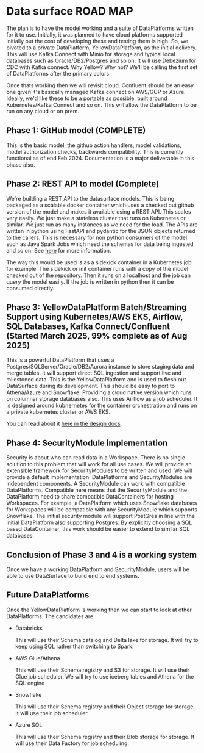 # Data surface ROAD MAP

The plan is to have the model working and a suite of DataPlatforms written for it to use. Initially, it was planned to have cloud platforms supported initially but the cost of developing these and testing them is high. So, we pivoted to a private DataPlatform, YellowDataPlatform, as the initial delivery. This will use Kafka Connect with Minio for storage and typical local databases such as Oracle/DB2/Postgres and so on. It will use Debezium for CDC with Kafka connect. Why Yellow? Why not? We'll be calling the first set of DataPlatforms after the primary colors.

Once thats working then we will revisit cloud. Confluent should be an easy one given it's basically managed Kafka connect on AWS/GCP or Azure. Ideally, we'd like these to be a portable as possible, built around Kubernetes/Kafka Connect and so on. This will allow the DataPlatform to be run on any cloud or on prem.

## Phase 1: GitHub model **(COMPLETE)**

This is the basic model, the github action handlers, model validations, model authorization checks, backwards compatibility. This is currently functional as of end Feb 2024. Documentation is a major deliverable in this phase also.

## Phase 2: REST API to model **(Complete)**

We're building a REST API to the datasurface models. This is being packaged as a scalable docker container which uses a checked out github version of the model and makes it available using a REST API. This scales very easily. We just make a stateless cluster that runs on Kubernetes or similar. We just run as many instances as we need for the load. The APIs are written in python using FastAPI and pydantic for the JSON objects returned to the callers. This is necessary for non python consumers of the model such as Java Spark Jobs which need the schemas for data being ingested and so on. See [here](docs/REST_API.md) for more information.

The way this would be used is as a sidekick container in a Kubernetes job for example. The sidekick or init container runs with a copy of the model checked out of the repository. Then it runs on a localhost and the job can query the model easily. If the job is written in python then it can be consumed directly.

## Phase 3: YellowDataPlatform Batch/Streaming Support using Kubernetes/AWS EKS, Airflow, SQL Databases, Kafka Connect/Confluent (Started March 2025, 99% complete as of Aug 2025)

This is a powerful DataPlatform that uses a Postgres/SQLServer/Oracle/DB2/Aurora instance to store staging data and merge tables. It will support direct SQL ingestion and support live and milestoned data. This is the YellowDataPlatform and is used to flesh out DataSurface during its development. This should be easy to port to Athena/Azure and Snowflake. Providing a cloud native version which runs on columnar storage databases also. This uses Airflow as a job scheduler. It is designed around kubnernetes for the container orchestration and runs on a private kubernetes cluster or AWS EKS.

You can read about it [here in the design docs](docs/yellow_dp/README.md).

## Phase 4: SecurityModule implementation

Security is about who can read data in a Workspace. There is no single solution to this problem that will work for all use cases. We will provide an extensible framework for SecurityModules to be written and used. We will provide a default implementation. DataPlatforms and SecurityModules are independent components. A SecurityModule can work with compatible DataPlatforms. Compatible here means that the SecurityModule and the DataPlatform need to share compatible DataContainers for hosting Workspaces. For example, a DataPlatform which uses Snowflake databases for Workspaces will be compatible with any SecurityModule which supports Snowflake. The initial security module will support PostGres in line with the initial DataPlatform also supporting Postgres. By explicitly choosing a SQL based DataContainer, this work should be easier to extend to similar SQL databases.

## Conclusion of Phase 3 and 4 is a working system

Once we have a working DataPlatform and SecurityModule, users will be able to use DataSurface to build end to end systems.

## Future DataPlatforms

Once the YellowDataPlatform is working then we can start to look at other DataPlatforms. The candidates are:

* Databricks

  This will use their Schema catalog and Delta lake for storage. It will try to keep using SQL rather than switching to Spark.

* AWS Glue/Athena

  This will use their Schema registry and S3 for storage. It will use their Glue job scheduler. We will try to use iceberg tables and Athena for the SQL engine

* Snowflake

  This will use their Schema registry and their Object storage for storage. It will use their job scheduler.

* Azure SQL

  This will use their Schema registry and their Blob storage for storage. It will use their Data Factory for job scheduling.
